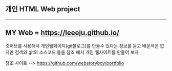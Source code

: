 ## 개인 HTML Web project
---

MY Web = https://leeeju.github.io/
---

깃허브를 사용해서 개인웹페이지(git블로그)를 만들수 있다는 정보를 듣고 배운적은 없지만 검색와 git의 소스코드 들을 참조 해서 개인 웹사이트를 만들어 보자



참조 사이트 --> https://github.com/webstoryboy/portfolio
